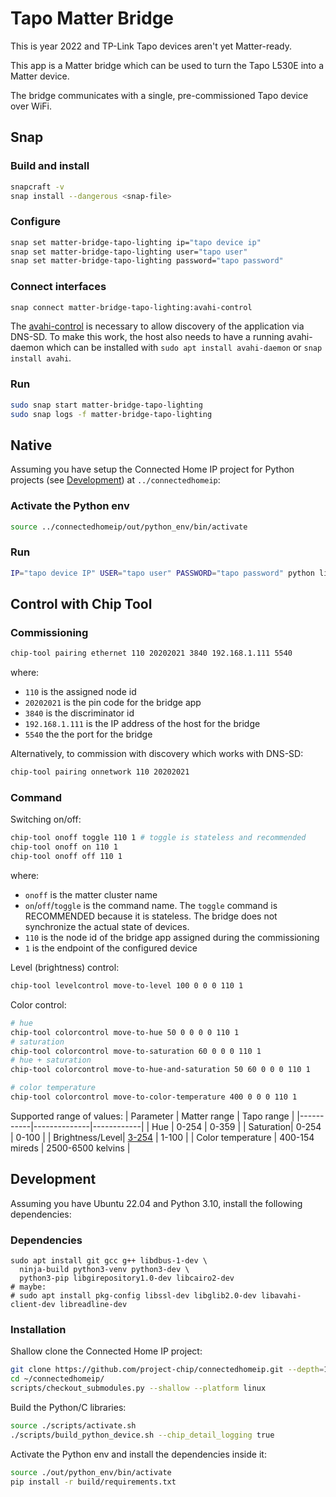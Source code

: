 # Tapo Matter Bridge
This is year 2022 and TP-Link Tapo devices aren't yet Matter-ready.

This app is a Matter bridge which can be used to turn the Tapo L530E into a Matter device.

The bridge communicates with a single, pre-commissioned Tapo device over WiFi.
## Snap
### Build and install
```bash
snapcraft -v
snap install --dangerous <snap-file>
```
### Configure
```bash
snap set matter-bridge-tapo-lighting ip="tapo device ip"
snap set matter-bridge-tapo-lighting user="tapo user"
snap set matter-bridge-tapo-lighting password="tapo password"
```

### Connect interfaces
```bash
snap connect matter-bridge-tapo-lighting:avahi-control
```

The [avahi-control](https://snapcraft.io/docs/avahi-control-interface) is necessary to allow discovery of the application via DNS-SD.
To make this work, the host also needs to have a running avahi-daemon which can be installed with `sudo apt install avahi-daemon` or `snap install avahi`.

### Run
```bash
sudo snap start matter-bridge-tapo-lighting
sudo snap logs -f matter-bridge-tapo-lighting
```

## Native

Assuming you have setup the Connected Home IP project for Python projects (see [Development](#development)) at `../connectedhomeip`:

### Activate the Python env
```bash
source ../connectedhomeip/out/python_env/bin/activate
```

### Run
```bash
IP="tapo device IP" USER="tapo user" PASSWORD="tapo password" python lighting.py
```

## Control with Chip Tool

### Commissioning

```bash
chip-tool pairing ethernet 110 20202021 3840 192.168.1.111 5540
```

where:

-   `110` is the assigned node id
-   `20202021` is the pin code for the bridge app
-   `3840` is the discriminator id
-   `192.168.1.111` is the IP address of the host for the bridge
-   `5540` the the port for the bridge

Alternatively, to commission with discovery which works with DNS-SD:

```bash
chip-tool pairing onnetwork 110 20202021
```

### Command

Switching on/off:

```bash
chip-tool onoff toggle 110 1 # toggle is stateless and recommended
chip-tool onoff on 110 1
chip-tool onoff off 110 1
```

where:

-   `onoff` is the matter cluster name
-   `on`/`off`/`toggle` is the command name. The `toggle` command is RECOMMENDED
    because it is stateless. The bridge does not synchronize the actual state of
    devices.
-   `110` is the node id of the bridge app assigned during the commissioning
-   `1` is the endpoint of the configured device

Level (brightness) control:
```bash
chip-tool levelcontrol move-to-level 100 0 0 0 110 1
```

Color control:
```bash
# hue
chip-tool colorcontrol move-to-hue 50 0 0 0 0 110 1
# saturation
chip-tool colorcontrol move-to-saturation 60 0 0 0 110 1
# hue + saturation
chip-tool colorcontrol move-to-hue-and-saturation 50 60 0 0 0 110 1

# color temperature
chip-tool colorcontrol move-to-color-temperature 400 0 0 0 110 1
```

Supported range of values:
| Parameter | Matter range | Tapo range |
|-----------|--------------|------------|
| Hue | 0-254 | 0-359 |
| Saturation| 0-254 | 0-100 |
| Brightness/Level| [3-254](https://github.com/farshidtz/matter-bridge-tapo/issues/4) | 1-100 |
| Color temperature | 400-154 mireds | 2500-6500 kelvins |

## Development

Assuming you have Ubuntu 22.04 and Python 3.10, install the following
dependencies:

### Dependencies
```
sudo apt install git gcc g++ libdbus-1-dev \
  ninja-build python3-venv python3-dev \
  python3-pip libgirepository1.0-dev libcairo2-dev
# maybe:
# sudo apt install pkg-config libssl-dev libglib2.0-dev libavahi-client-dev libreadline-dev
```

### Installation

Shallow clone the Connected Home IP project:
```bash
git clone https://github.com/project-chip/connectedhomeip.git --depth=1 --branch=v1.0.0.2
cd ~/connectedhomeip/
scripts/checkout_submodules.py --shallow --platform linux
```

Build the Python/C libraries:
```bash
source ./scripts/activate.sh
./scripts/build_python_device.sh --chip_detail_logging true
```

Activate the Python env and install the dependencies inside it:

```bash
source ./out/python_env/bin/activate
pip install -r build/requirements.txt
```
